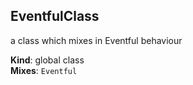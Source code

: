 <a name="EventfulClass"></a>
## EventfulClass
a class which mixes in Eventful behaviour

**Kind**: global class  
**Mixes**: <code>Eventful</code>  
